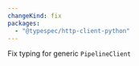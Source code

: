 ```yaml
---
changeKind: fix
packages:
  - "@typespec/http-client-python"
---
```


Fix typing for generic `PipelineClient`
